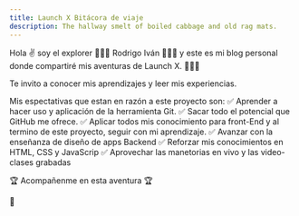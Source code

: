 ```yaml
---
title: Launch X Bitácora de viaje
description: The hallway smelt of boiled cabbage and old rag mats.
---
```


Hola ✌️  soy el explorer 👨🏻‍🚀 Rodrigo Iván 👨🏻‍🚀 y este es mi blog personal donde compartiré mis aventuras de Launch X. 👨🏻‍💻

Te invito a conocer mis aprendizajes y leer mis experiencias.



Mis espectativas que estan en razón a este proyecto son: 
✅ Aprender a hacer uso y aplicación de la herramienta Git.
✅ Sacar todo el potencial que GitHub me ofrece. 
✅ Aplicar todos mis conocimiento para front-End y al termino de este proyecto, seguir con mi aprendizaje. 
✅ Avanzar con la enseñanza de diseño de apps Backend 
✅ Reforzar mis conocimientos en HTML, CSS y JavaScrip 
✅ Aprovechar las manetorias en vivo y las video-clases grabadas

🏆 Acompañenme en esta aventura 🏆

🚀
